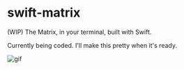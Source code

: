 # swift-matrix
(WIP) The Matrix, in your terminal, built with Swift.

Currently being coded. I'll make this pretty when it's ready.

![gif](https://imgur.com/PfnuGpS)
